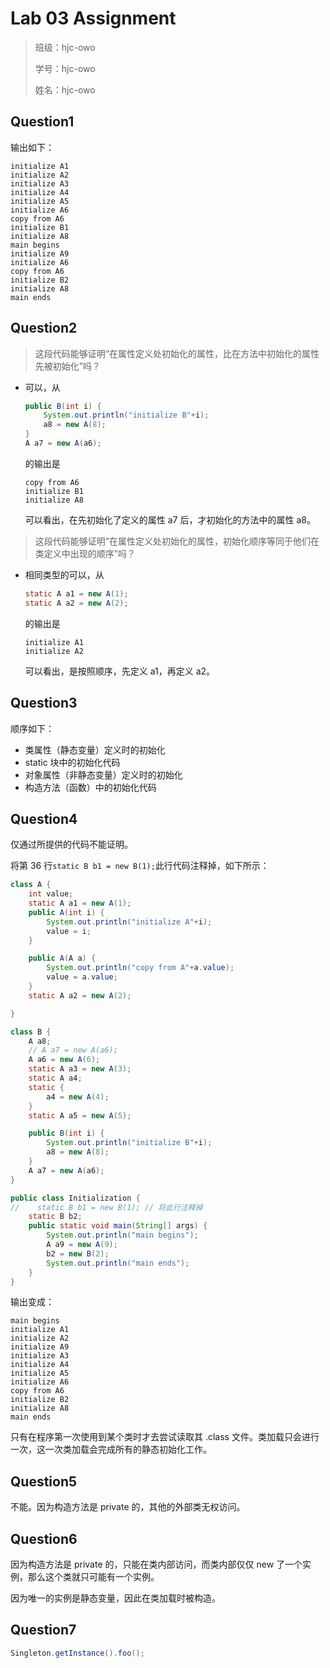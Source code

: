 # Lab 03 Assignment

> 班级：hjc-owo
> 
> 学号：hjc-owo
> 
> 姓名：hjc-owo

## Question1

输出如下：

```
initialize A1
initialize A2
initialize A3
initialize A4
initialize A5
initialize A6
copy from A6
initialize B1
initialize A8
main begins
initialize A9
initialize A6
copy from A6
initialize B2
initialize A8
main ends
```

## Question2

> 这段代码能够证明“在属性定义处初始化的属性，比在方法中初始化的属性先被初始化”吗？

- 可以，从

  ```java
  public B(int i) {
      System.out.println("initialize B"+i);
      a8 = new A(8);
  }
  A a7 = new A(a6);
  ```

  的输出是

  ```
  copy from A6
  initialize B1
  initialize A8
  ```

  可以看出，在先初始化了定义的属性 a7 后，才初始化的方法中的属性 a8。

> 这段代码能够证明“在属性定义处初始化的属性，初始化顺序等同于他们在类定义中出现的顺序”吗？

- 相同类型的可以，从

  ```java
  static A a1 = new A(1);
  static A a2 = new A(2);
  ```

  的输出是

  ```
  initialize A1
  initialize A2
  ```

  可以看出，是按照顺序，先定义 a1，再定义 a2。

## Question3

顺序如下：

- 类属性（静态变量）定义时的初始化
- static 块中的初始化代码
- 对象属性（非静态变量）定义时的初始化
- 构造方法（函数）中的初始化代码

## Question4

仅通过所提供的代码不能证明。



将第 36 行`static B b1 = new B(1);`此行代码注释掉，如下所示：

```java
class A {
    int value;
    static A a1 = new A(1);
    public A(int i) {
        System.out.println("initialize A"+i);
        value = i;
    }

    public A(A a) {
        System.out.println("copy from A"+a.value);
        value = a.value;
    }
    static A a2 = new A(2);

}

class B {
    A a8;
    // A a7 = new A(a6);
    A a6 = new A(6);
    static A a3 = new A(3);
    static A a4;
    static {
        a4 = new A(4);
    }
    static A a5 = new A(5);

    public B(int i) {
        System.out.println("initialize B"+i);
        a8 = new A(8);
    }
    A a7 = new A(a6);
}

public class Initialization {
//    static B b1 = new B(1); // 将此行注释掉
    static B b2;
    public static void main(String[] args) {
        System.out.println("main begins");
        A a9 = new A(9);
        b2 = new B(2);
        System.out.println("main ends");
    }
}
```

输出变成：

```
main begins
initialize A1
initialize A2
initialize A9
initialize A3
initialize A4
initialize A5
initialize A6
copy from A6
initialize B2
initialize A8
main ends
```

只有在程序第一次使用到某个类时才去尝试读取其 .class 文件。类加载只会进行一次，这一次类加载会完成所有的静态初始化工作。

## Question5

不能。因为构造方法是 private 的，其他的外部类无权访问。

## Question6

因为构造方法是 private 的，只能在类内部访问，而类内部仅仅 new 了一个实例，那么这个类就只可能有一个实例。

因为唯一的实例是静态变量，因此在类加载时被构造。

## Question7

```java
Singleton.getInstance().foo();
```